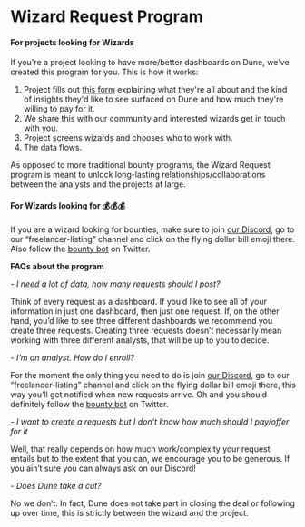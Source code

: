 # Wizard Request Program

#### For projects looking for Wizards 

If you're a project looking to have more/better dashboards on Dune, we've created this program for you. This is how it works:

1. Project fills out [this form](https://bounties.dune.xyz/) explaining what they're all about and the kind of insights they'd like to see surfaced on Dune and how much they're willing to pay for it. 
2. We share this with our community and interested wizards get in touch with you. 
3. Project screens wizards and chooses who to work with. 
4. The data flows.

As opposed to more traditional bounty programs, the Wizard Request program is meant to unlock long-lasting relationships/collaborations between the analysts and the projects at large.



#### For Wizards looking for 💰💰💰

If you are a wizard looking for bounties, make sure to join [our Discord](https://discord.gg/hcNtByeh), go to our “freelancer-listing” channel and click on the flying dollar bill emoji there. Also follow the [bounty bot](https://twitter.com/Dune_Bounties) on Twitter.



**FAQs about the program**

_- I need a lot of data, how many requests should I post?_

Think of every request as a dashboard. If you’d like to see all of your information in just one dashboard, then just one request. If, on the other hand, you’d like to see three different dashboards we recommend you create three requests. Creating three requests doesn’t necessarily mean working with three different analysts, that will be up to you to decide.

  
_- I’m an analyst. How do I enroll?_

For the moment the only thing you need to do is join [our Discord](https://discord.gg/hcNtByeh), go to our “freelancer-listing” channel and click on the flying dollar bill emoji there, this way you’ll get notified when new requests arrive. Oh and you should definitely follow the [bounty bot](https://twitter.com/Dune_Bounties) on Twitter.

  
_- I want to create a requests but I don’t know how much should I pay/offer for it_

Well, that really depends on how much work/complexity your request entails but to the extent that you can, we encourage you to be generous. If you ain’t sure you can always ask on our Discord!

_- Does Dune take a cut?_

No we don’t. In fact, Dune does not take part in closing the deal or following up over time, this is strictly between the wizard and the project.

